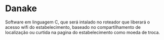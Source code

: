 # Danake
Software em linguagem C, que será intalado no roteador que liberará o acesso wifi do estabelecimento, baseado no compartilhamento de localização ou curtida na pagina do estabelecimento como moeda de troca. 
